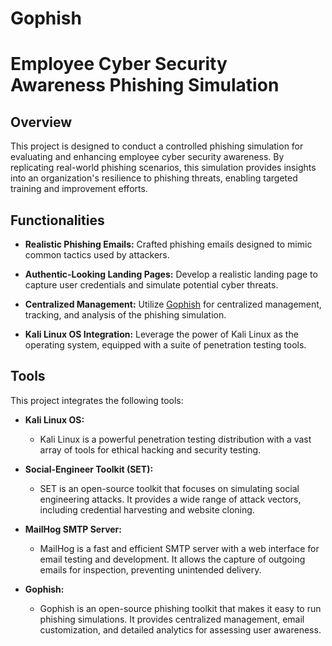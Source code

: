 # Gophish
# Employee Cyber Security Awareness Phishing Simulation

## Overview

This project is designed to conduct a controlled phishing simulation for evaluating and enhancing employee cyber security awareness. By replicating real-world phishing scenarios, this simulation provides insights into an organization's resilience to phishing threats, enabling targeted training and improvement efforts.

## Functionalities

- **Realistic Phishing Emails:** Crafted phishing emails designed to mimic common tactics used by attackers.

- **Authentic-Looking Landing Pages:** Develop a realistic landing page to capture user credentials and simulate potential cyber threats.

- **Centralized Management:** Utilize [Gophish](https://getgophish.com/) for centralized management, tracking, and analysis of the phishing simulation.

- **Kali Linux OS Integration:** Leverage the power of Kali Linux as the operating system, equipped with a suite of penetration testing tools.



## Tools

This project integrates the following tools:

- **Kali Linux OS:**
  - Kali Linux is a powerful penetration testing distribution with a vast array of tools for ethical hacking and security testing.

- **Social-Engineer Toolkit (SET):**
  - SET is an open-source toolkit that focuses on simulating social engineering attacks. It provides a wide range of attack vectors, including credential harvesting and website cloning.

- **MailHog SMTP Server:**
  - MailHog is a fast and efficient SMTP server with a web interface for email testing and development. It allows the capture of outgoing emails for inspection, preventing unintended delivery.

- **Gophish:**
  - Gophish is an open-source phishing toolkit that makes it easy to run phishing simulations. It provides centralized management, email customization, and detailed analytics for assessing user awareness.


